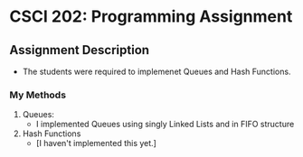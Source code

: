 # CSCI 202: Programming Assignment
## Assignment Description
- The students were required to implemenet Queues and Hash Functions.
### My Methods
1. Queues:
   - I implemented Queues using singly Linked Lists and in FIFO structure
2. Hash Functions
   - [I haven't implemented this yet.]
